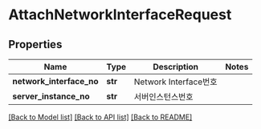 # AttachNetworkInterfaceRequest

## Properties
Name | Type | Description | Notes
------------ | ------------- | ------------- | -------------
**network_interface_no** | **str** | Network Interface번호 | 
**server_instance_no** | **str** | 서버인스턴스번호 | 

[[Back to Model list]](../README.md#documentation-for-models) [[Back to API list]](../README.md#documentation-for-api-endpoints) [[Back to README]](../README.md)


